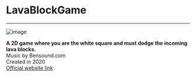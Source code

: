 # LavaBlockGame
---
![image](https://user-images.githubusercontent.com/54916002/184711472-9361cfec-dfd0-474c-b01d-d5728846f722.png)

**A 2D game where you are the white square and must dodge the incoming lava blocks.**  
Music by Bensound.com  
 Created in 2020  
[Official website link](https://lavablockgame.wixsite.com/website)
